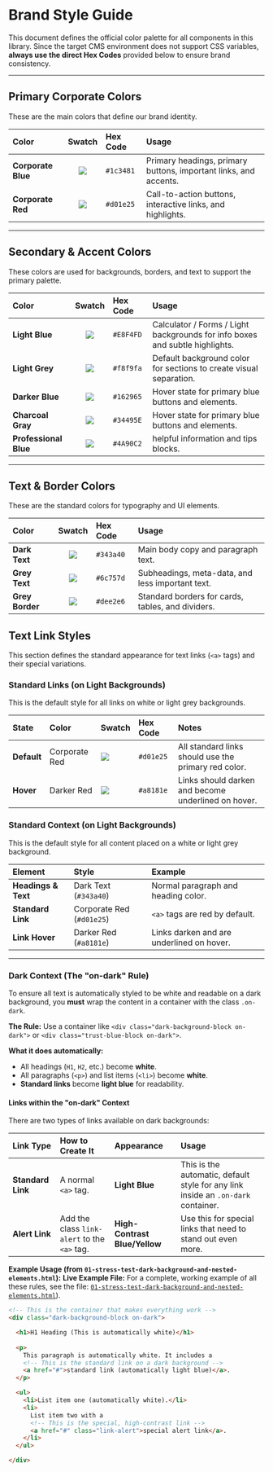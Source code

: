 # Brand Style Guide

This document defines the official color palette for all components in this library. Since the target CMS environment does not support CSS variables, **always use the direct Hex Codes** provided below to ensure brand consistency.

---

## Primary Corporate Colors

These are the main colors that define our brand identity.

| Color | Swatch | Hex Code | Usage |
| :--- | :---: | :--- | :--- |
| **Corporate Blue** | ![](https://placehold.co/60x30/1c3481/1c3481.png) | `#1c3481` | Primary headings, primary buttons, important links, and accents. |
| **Corporate Red** | ![](https://placehold.co/60x30/d01e25/d01e25.png) | `#d01e25` | Call-to-action buttons, interactive links, and highlights. |

---

## Secondary & Accent Colors

These colors are used for backgrounds, borders, and text to support the primary palette.

| Color | Swatch | Hex Code | Usage |
| :--- | :---: | :--- | :--- |
| **Light Blue** | ![](https://placehold.co/60x30/E8F4FD/E8F4FD.png) | `#E8F4FD` | Calculator / Forms / Light backgrounds for info boxes and subtle highlights. |
| **Light Grey** | ![](https://placehold.co/60x30/f8f9fa/f8f9fa.png) | `#f8f9fa` | Default background color for sections to create visual separation. |
| **Darker Blue** | ![](https://placehold.co/60x30/162965/162965.png) | `#162965` | Hover state for primary blue buttons and elements. |
| **Charcoal Gray** | ![](https://placehold.co/60x30/34495E/34495E.png) | `#34495E` | Hover state for primary blue buttons and elements. |
| **Professional Blue** | ![](https://placehold.co/60x30/4A90C2/4A90C2.png) | `#4A90C2` | helpful information and tips blocks. |

---

## Text & Border Colors

These are the standard colors for typography and UI elements.

| Color | Swatch | Hex Code | Usage |
| :--- | :---: | :--- | :--- |
| **Dark Text** | ![](https://placehold.co/60x30/343a40/343a40.png) | `#343a40` | Main body copy and paragraph text. |
| **Grey Text** | ![](https://placehold.co/60x30/6c757d/6c757d.png) | `#6c757d` | Subheadings, meta-data, and less important text. |
| **Grey Border** | ![](https://placehold.co/60x30/dee2e6/dee2e6.png) | `#dee2e6` | Standard borders for cards, tables, and dividers. |



## Text Link Styles

This section defines the standard appearance for text links (`<a>` tags) and their special variations.

### Standard Links (on Light Backgrounds)

This is the default style for all links on white or light grey backgrounds.

| State | Color | Swatch | Hex Code | Notes |
| :--- | :--- | :--- | :--- | :--- |
| **Default** | Corporate Red | ![](https://placehold.co/60x30/d01e25/d01e25.png) | `#d01e25` | All standard links should use the primary red color. |
| **Hover** | Darker Red | ![](https://placehold.co/60x30/a8181e/a8181e.png) | `#a8181e` | Links should darken and become underlined on hover. |

### Standard Context (on Light Backgrounds)

This is the default style for all content placed on a white or light grey background.

| Element | Style | Example |
| :--- | :--- | :--- |
| **Headings & Text** | Dark Text (`#343a40`) | Normal paragraph and heading color. |
| **Standard Link** | Corporate Red (`#d01e25`) | `<a>` tags are red by default. |
| **Link Hover** | Darker Red (`#a8181e`) | Links darken and are underlined on hover. |

---

### Dark Context (The "on-dark" Rule)

To ensure all text is automatically styled to be white and readable on a dark background, you **must** wrap the content in a container with the class `.on-dark`.

**The Rule:** Use a container like `<div class="dark-background-block on-dark">` or `<div class="trust-blue-block on-dark">`.

**What it does automatically:**
- All headings (`H1`, `H2`, etc.) become **white**.
- All paragraphs (`<p>`) and list items (`<li>`) become **white**.
- **Standard links** become **light blue** for readability.

#### **Links within the "on-dark" Context**

There are two types of links available on dark backgrounds:

| Link Type | How to Create It | Appearance | Usage |
| :--- | :--- | :--- | :--- |
| **Standard Link** | A normal `<a>` tag. | **Light Blue** | This is the automatic, default style for any link inside an `.on-dark` container. |
| **Alert Link** | Add the class `link-alert` to the `<a>` tag. | **High-Contrast Blue/Yellow** | Use this for special links that need to stand out even more. |

**Example Usage (from `01-stress-test-dark-background-and-nested-elements.html`):**
**Live Example File:** For a complete, working example of all these rules, see the file: [`01-stress-test-dark-background-and-nested-elements.html`](https://raw.githubusercontent.com/Gara2025/jubilant-tribble/refs/heads/main/01-stress-test-dark-background-and-nested-elements.html)).


```html
<!-- This is the container that makes everything work -->
<div class="dark-background-block on-dark">

  <h1>H1 Heading (This is automatically white)</h1>
  
  <p>
    This paragraph is automatically white. It includes a
    <!-- This is the standard link on a dark background -->
    <a href="#">standard link (automatically light blue)</a>.
  </p>

  <ul>
    <li>List item one (automatically white).</li>
    <li>
      List item two with a 
      <!-- This is the special, high-contrast link -->
      <a href="#" class="link-alert">special alert link</a>.
    </li>
  </ul>

</div>
